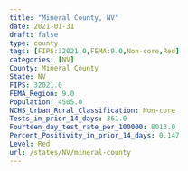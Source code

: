 ```yaml
---
title: "Mineral County, NV"
date: 2021-01-31
draft: false
type: county
tags: [FIPS:32021.0,FEMA:9.0,Non-core,Red]
categories: [NV]
County: Mineral County
State: NV
FIPS: 32021.0
FEMA_Region: 9.0
Population: 4505.0
NCHS_Urban_Rural_Classification: Non-core
Tests_in_prior_14_days: 361.0
Fourteen_day_test_rate_per_100000: 8013.0
Percent_Positivity_in_prior_14_days: 0.147
Level: Red
url: /states/NV/mineral-county
---
```



